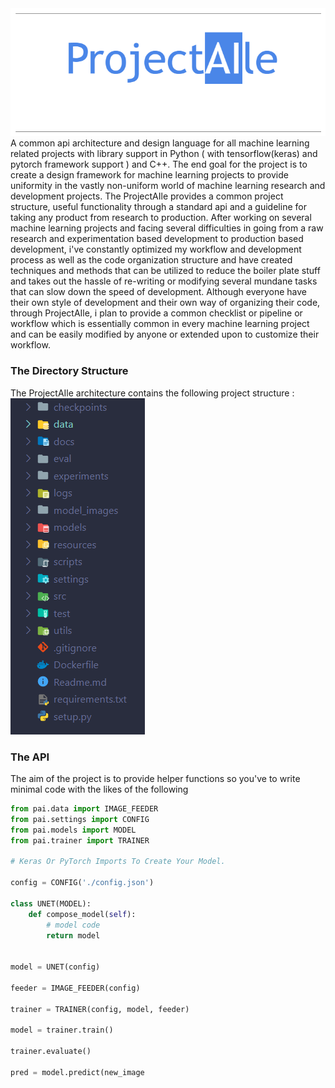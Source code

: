 <img src='src/logo.png' alt='logo' />
A common api architecture and design language for all machine learning related projects with library support in Python ( with tensorflow(keras) and pytorch framework support ) and C++.
The end goal for the project is to create a design framework for machine learning projects to provide uniformity in the vastly non-uniform world of machine learning research and development projects.
The ProjectAIle provides a common project structure, useful functionality through a standard api and a guideline for taking any product from research to production.
After working on several machine learning projects and facing several difficulties in going from a raw research and experimentation based development to production based development, i've constantly optimized my workflow and development process as well as the code organization structure and have created techniques and methods that can be utilized to reduce the boiler plate stuff and takes out the hassle of re-writing or modifying several mundane tasks that can slow down the speed of development.
Although everyone have their own style of development and their own way of organizing their code, through ProjectAIle, i plan to provide a common checklist or pipeline or workflow which is essentially common in every machine learning project and can be easily modified by anyone or extended upon to customize their workflow.

### The Directory Structure
The ProjectAIle architecture contains the following project structure : 
<img src='src/directory.png' alt='directory' />


### The API
The aim of the project is to provide helper functions so you've to write minimal code with the likes of the following
```python
from pai.data import IMAGE_FEEDER
from pai.settings import CONFIG
from pai.models import MODEL
from pai.trainer import TRAINER

# Keras Or PyTorch Imports To Create Your Model.

config = CONFIG('./config.json')

class UNET(MODEL):
	def compose_model(self):
		# model code
		return model


model = UNET(config)

feeder = IMAGE_FEEDER(config)

trainer = TRAINER(config, model, feeder)

model = trainer.train()

trainer.evaluate()

pred = model.predict(new_image
```
